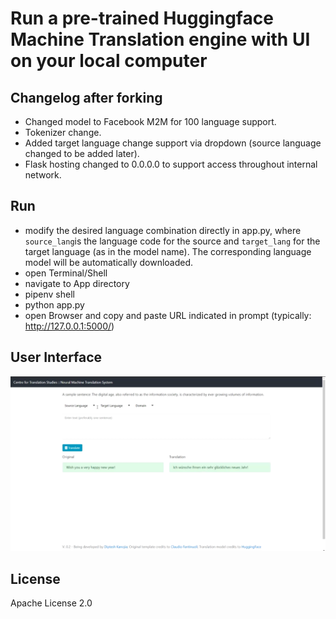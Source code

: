 # Run a pre-trained Huggingface Machine Translation engine with UI on your local computer

## Changelog after forking

- Changed model to Facebook M2M for 100 language support.
- Tokenizer change.
- Added target language change support via dropdown (source language changed to be added later).
- Flask hosting changed to 0.0.0.0 to support access throughout internal network.

## Run
- modify the desired language combination directly in app.py, where `source_lang`is the language code for the source and `target_lang` for the target language (as in the model name). The corresponding language model will be automatically downloaded.
- open Terminal/Shell
- navigate to App directory
- pipenv shell
- python app.py
- open Browser and copy and paste URL indicated in prompt (typically: http://127.0.0.1:5000/)

## User Interface

![alt text](screen.png?raw=true "User Interface")

## License
Apache License 2.0
 
